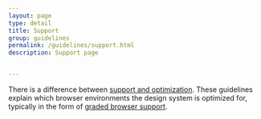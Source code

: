 ```yaml
---
layout: page
type: detail
title: Support
group: guidelines
permalink: /guidelines/support.html
description: Support page


---
```


There is a difference between [support and optimization](http://bradfrost.com/blog/mobile/support-vs-optimization/). These guidelines explain which browser environments the design system is optimized for, typically in the form of [graded browser support](https://github.com/yui/yui3/wiki/Graded-Browser-Support).
